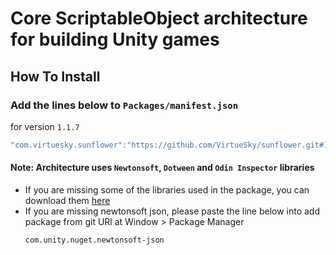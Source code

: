 # Core ScriptableObject architecture for building Unity games

## How To Install

### Add the lines below to `Packages/manifest.json`

for version `1.1.7`
```csharp
"com.virtuesky.sunflower":"https://github.com/VirtueSky/sunflower.git#1.1.7",
```

#### Note: Architecture uses `Newtonsoft`, `Dotween` and `Odin Inspector` libraries
- If you are missing some of the libraries used in the package, you can download them [here](https://drive.google.com/drive/folders/1OdT5EfMDfkQsEleMM6C2-HHav9o0neTS)
- If you are missing newtonsoft json, please paste the line below into add package from git URl at Window > Package Manager
  ```
  com.unity.nuget.newtonsoft-json
  ```
